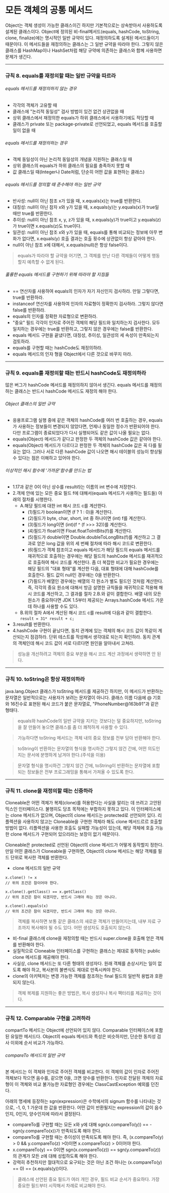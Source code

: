# 모든 객체의 공통 메서드
Object는 객체 생성이 가능한 클래스이긴 하지만 기본적으로는 상속받아서 사용하도록 설계된 클래스이다. Object에 정의된 비-final메서드(equals, hashCode, 
toString, clone, finalize)에는 명시적인 일반 규약이 있다. 재정의하도록 설계된 메서드들이기 때문이다. 이 메서드들을 재정의하는 클래스는 그 일반 규약을 
따라야 한다. 그렇지 않은 클래스를 HashMap이나 HashSet처럼 해당 규약에 의존하는 클래스와 함께 사용하면 문제가 생긴다.
<hr/>

### 규칙 8. equals를 재정의할 때는 일반 규약을 따르라
###### equals 메서드를 재정의하지 않는 경우
* 각각의 객체가 고유할 때
* 클래스에 "논리적 동일성" 검사 방법이 있건 없건 상관없을 때
* 상위 클래스에서 재정의한 equals가 하위 클래스에서 사용하기에도 적당할 때
* 클래스가 private 또는 package-private로 선언되었고, equals 메서드를 호출할 일이 없을 때
###### equals 메서드를 재정의하는 경우
* 객체 동일성이 아닌 논리적 동일성의 개념을 지원하는 클래스일 때
* 상위 클래스의 equals가 하위 클래스의 필요를 충족하지 못할 때
* 값 클래스일 때(Integer나 Date처럼, 단순히 어떤 값을 표현하는 클래스)
###### equals 메서드를 정의할 때 준수해야 하는 일반 규약
* 반사성: null이 아닌 참조 x가 있을 때, x.equals(x)는 true를 반환한다.
* 대칭성: null이 아닌 참자 x와 y가 있을 때, x.equals(y)는 y.equals(x)가 true일 때만 true를 반환한다.
* 추이성: null이 아닌 참조 x, y, z가 있을 때, x.equals(y)가 true이고 y.equals(z)가 true이면 x.equals(z)도 true이다.
* 일관성: null이 아닌 참조 x와 y가 있을 때, equals를 통해 비교되는 정보에 아무 변화가 없다면, x.equals(y) 호출 결과는 호출 횟수에 상관없이 항상 같아야 한다.
* null이 아닌 참조 x에 대해서, x.equals(null)은 항상 false이다.
> equals가 따라야 할 규약을 어기면, 그 객체를 만난 다른 객체들이 어떻게 행동할지 예측할 수 없게 된다.
###### 훌륭한 equals 메서드를 구현하기 위해 따라야 할 지침들
* == 연산자를 사용하여 equals의 인자가 자기 자신인지 검사하라. 만일 그렇다면, true를 반환하라.
* instanceof 연산자를 사용하여 인자의 자료형이 정확한지 검사하라. 그렇지 않다면 false를 반환하라.
* equals의 인자를 정확한 자료형으로 변환하라.
* "중요" 필드 각각이 인자로 주어진 객체의 해당 필드와 일치하는지 검사한다. 모두 일치하는 경우에는 true를 반환하고, 그렇지 않은 경우에는 false를 반환한다.
* equals 메서드 구현을 끝냈다면, 대칭성, 추이성, 일관성의 세 속성이 만족되는지 검토하라.
* equals를 구현할 때는 hashCode도 재정의하라.
* equals 메서드의 인자 형을 Object에서 다른 것으로 바꾸지 마라.
<hr/>

### 규칙 9. equals를 재정의할 때는 반드시 hashCode도 재정의하라
많은 버그가 hashCode 메서드를 재정의하지 않아서 생긴다. equals 메서드를 재정의하는 클래스는 반드시 hashCode 메서드도 재정의 해야 한다.
###### Object 클래스의 일반 규약
* 응용프로그램 실행 중에 같은 객체의 hashCode를 여러 번 호출하는 경우, equals가 사용하는 정보들이 변경되지 않았다면, 언제나 동일한 정수가 반환되어야 한다. 
다만 프로그램이 종료되었다가 다시 실행되어도 같은 값이 나올 필요는 없다.
* equals(Object) 메서드가 같다고 판정한 두 객체의 hashCode 값은 같아야 한다.
* equals(Object) 메서드가 다르다고 판정한 두 객체의 hashCode 값은 꼭 다를 필요는 없다. 그러나 서로 다른 hashCode 값이 나오면 해시 테이블의 성능이 
향상될 수 있다는 점은 이해하고 있어야 한다.
###### 이상적인 해시 함수에 '가까운'함수를 만드는 법
* 1.17과 같은 0이 아닌 상수를 result라는 이름의 int 변수에 저장한다.
* 2.객체 안에 있는 모든 중요 필드 f에 대해서(equals 메서드가 사용하는 필드들) 아래의 절차를 시행한다.
  * A.해당 필드에 대한 int 해시 코드 c를 계산한다.
    * (1)필드가 boolean이면 (f ? 1 : 0)을 계산한다.
    * (2)필드가 byte, char, short, int 중 하나이면 (int) f를 계산한다.
    * (3)필드가 long이면 (int)(f ^ (f >>> 32))를 계산한다.
    * (4)필드가 float이면 Float.floatToIntBits(f)를 계산한다.
    * (5)필드가 double이면 Double.doubleToLongBits(f)를 계산하고 그 결과로 얻은 long 값을 위의 세 번째 절차에 따라 해시 코드로 변환한다.
    * (6)필드가 객체 참조이고 equals 메서드가 해당 필드의 equals 메서드를 재귀적으로 호출하는 경우에는 해당 필드의 hashCode 메서드를 재귀적으로 호출하여 
    해시 코드를 계산한다. 좀 더 복잡한 비교가 필요한 경우에는 해당 필드의 "대표 형태"를 계산한 다음, 대표 형태에 대해 hashCode를 호출한다. 필드 값이 null인 경우에는 
    0을 반환한다.
    * (7)필드가 배열인 경우에는 배열의 각 원소가 별도 필드인 것처럼 계산한다. 즉, 각각의 중요 원소에 대해서 방금 설명한 규칙들을 재귀적으로 적용해 해시 코드를 계산하고, 그 결과를 
    절차 2.B.와 같이 결합한다. 배열 내의 모든 원소가 중요하다면 JDK 1.5부터 제공되는 Arrays.hashCode 메서드 가운데 하나를 사용할 수도 있다.
  * B.위의 절차 A에서 계산된 해시 코드 c를 result에 다음과 같이 결합한다. ```result = 31* result + c;```
* 3.result를 반환한다.
* 4.hashCode 구현이 끝났다면, 동치 관계에 있는 객체의 해시 코드 값이 똑같이 계산되는지 점검하라. 단위 테스트를 작성해서 생각대로 되는지 확인하라. 동치 관계의 객체인데 해시 코드 값이 서로 
다르다면 원인을 알아내서 고쳐라.
> 성능을 개선하려고 객체의 중요 부분을 해시 코드 계산 과정에서 생략하면 안 된다.
<hr/>

### 규칙 10. toString은 항상 재정의하라
java.lang.Object 클래스가 toString 메서드를 제공하긴 하지만, 이 메서드가 반환하는 문자열은 일반적으로는 사용자가 보려는 문자열이 아니다. 클래스 이름 다음에 @ 기호와 16진수로 표현된 해시 코드가 붙은 문자열로, "PhoneNumber@163b91"과 같은 형태다.
> equals와 hashCode의 일반 규약을 지키는 것보다는 덜 중요하지만, toString을 잘 만들어 놓으면 클래스를 좀 더 쾌적하게 사용할 수 있다.

> 가능하다면 toString 메서드는 객체 내의 중요 정보를 전부 담아 반환해야 한다.

> toString이 반환하는 문자열의 형식을 명시하건 그렇지 않건 간에, 어떤 의도인지는 문서에 분명하게 남겨야 한다.(주석을 이용)

> 문자열 형식을 명시하건 그렇지 않건 간에, toString이 반환하는 문자열에 포함되는 정보들은 전부 프로그래밍을 통해서 가져올 수 있도록 한다.
<hr/>

### 규칙 11. clone을 재정의할 때는 신중하라
Cloneable은 어떤 객체가 복제(clone)를 허용한다는 사실을 알리는 데 쓰려고 고안된 믹스인 인터페이스다. 불행히도 당초 목적에는 부합하지 못하고 있다. 이 인터페이스에는 clone 메서드가 없으며, Object의 clone 메서드는 protected로 선언되어 있다. 리플렉션을 사용하지 않고는 Cloneable을 구현한 객체라 해도 clone 메서드르르 호출할 방법이 없다. 리플렉션을 사용한 호출도 실패할 가능성이 있는데, 해당 객체에 호출 가능한 clone 메서드가 구현되어 있으리라는 보장이 없기 때문이다.

Cloneable은 protected로 선언된 Object의 clone 메서드가 어떻게 동작할지 정한다. 만일 어떤 클래스가 Cloneable을 구현하면, Object의 clone 메서드는 해당 객체를 필드 단위로 복사한 객체를 반환한다.
* clone 메서드의 일반 규약
```
x.clone() != x
// 위의 조건은 참이어야 한다.

x.clone().getClass() == x.getClass()
// 위의 조건은 참이 되겠지만, 반드시 그래야 하는 것은 아니다.

x.clone().equals(x)
// 위의 조건은 참이 되겠지만, 반드시 그래야 하는 것은 아니다.
```
> 객체를 복사하면 보통 같은 클래스의 새로운 객체가 만들어지는데, 내부 자료 구조까지 복사해야 될 수도 있다. 어떤 생성자도 호출되지 않는다.
* 비-final 클래스에 clone을 재정의할 때는 반드시 super.clone을 호출해 얻은 객체를 반환해야 한다.
* 실질적으로 Cloneable 인터페이스를 구현하는 클래스는 제대로 동작하는 public clone 메서드를 제공해야 한다.
* 사실상, clone 메서드는 또 다른 형태의 생성자다. 원래 객체를 손상시키는 일이 없도록 해야 하고, 복사본의 불변식도 제대로 만족시켜야 한다.
* clone의 아키텍처는 변경 가능한 객체를 참조하는 final 필드의 일반적 용법과 호환되지 않는다.
> 객체 복제를 지원하는 좋은 방법은, 복사 생성자나 복사 팩터리를 제공하는 것이다.
<hr/>

### 규칙 12. Comparable 구현을 고려하라
compartTo 메서드는 Object에 선언되어 있지 않다. Comparable 인터페이스에 포함된 유일한 메서드다. Object의 equals 메서드와 특성은 비슷하지만, 단순한 동치성 검사 이외에 순서 비교가 가능하다.
###### compareTo 메서드의 일반 규약
본 메서드는 이 객체와 인자로 주어진 객체를 비교한다. 이 객체의 값이 인자로 주어진 객체보다 작으면 음수를, 같으면 0을, 크면 양수를 반환한다. 인자로 전달된 객체의 자료형이 이 객체와 비교 불가능한 자료형인 경우에는 ClassCastException 예외를 던진다.

아래의 명세에 등장하는 sgn(expression)은 수학에서의 signum 함수를 나타내는 것으로, -1, 0, 1 가운데 한 값을 반환한다. 어떤 값이 반환될지는 expression의 값이 음수인지, 0인지, 양수인지에 따라서 결정된다.
* compareTo를 구현할 때는 모든 x와 y에 대해 sgn(x.compareTo(y)) == -sgn(y.compareTo(x))가 만족되도록 해야 한다.
* compareTo를 구현할 때는 추이성이 만족되도록 해야 한다. 즉, (x.compareTo(y) > 0 && y.compareTo(z) >0)이면 x.compareTo(z) > 0이어야 한다.
* x.compareTo(y) == 0이면 sgn(x.compareTo(z)) == sgn(y.compareTo(z))의 관계가 모든 z에 대해 성립하도록 해야 한다.
* 강력히 추천하지만 절대적으로 요구되는 것은 아닌 조건 하나는 (x.compareTo(y) == 0) == (x.equals(y))이다.
> 클래스에 선언된 중요 필드가 여러 개인 경우, 필드 비교 순서가 중요하다. 가장 중요한 필드부터 시작해서 차례로 비교해야 한다.
